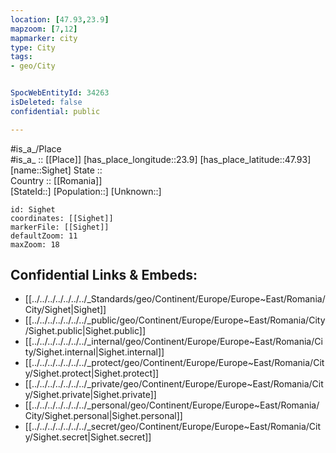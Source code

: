 ```yaml
---
location: [47.93,23.9] 
mapzoom: [7,12] 
mapmarker: city 
type: City
tags:
- geo/City


SpocWebEntityId: 34263
isDeleted: false
confidential: public

---
```

#is_a_/Place  
#is_a_ :: [[Place]] 
[has_place_longitude::23.9] 
[has_place_latitude::47.93] 
[name::Sighet] 
State ::  
Country :: [[Romania]]  
[StateId::] 
[Population::] 
[Unknown::] 


```leaflet
id: Sighet
coordinates: [[Sighet]] 
markerFile: [[Sighet]] 
defaultZoom: 11 
maxZoom: 18
```


## Confidential Links & Embeds: 
- [[../../../../../../../_Standards/geo/Continent/Europe/Europe~East/Romania/City/Sighet|Sighet]] 
- [[../../../../../../../_public/geo/Continent/Europe/Europe~East/Romania/City/Sighet.public|Sighet.public]] 
- [[../../../../../../../_internal/geo/Continent/Europe/Europe~East/Romania/City/Sighet.internal|Sighet.internal]] 
- [[../../../../../../../_protect/geo/Continent/Europe/Europe~East/Romania/City/Sighet.protect|Sighet.protect]] 
- [[../../../../../../../_private/geo/Continent/Europe/Europe~East/Romania/City/Sighet.private|Sighet.private]] 
- [[../../../../../../../_personal/geo/Continent/Europe/Europe~East/Romania/City/Sighet.personal|Sighet.personal]] 
- [[../../../../../../../_secret/geo/Continent/Europe/Europe~East/Romania/City/Sighet.secret|Sighet.secret]] 
